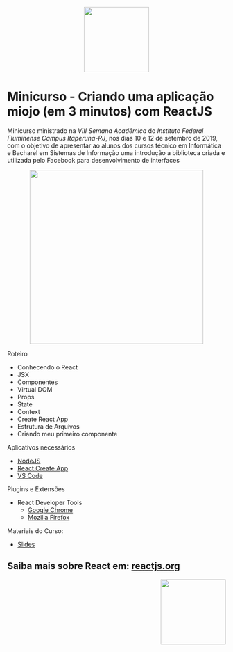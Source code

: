 <p align="center"><img src="https://user-images.githubusercontent.com/10419679/64785130-121da000-d542-11e9-9842-b102cadf6974.png" heigth="150" width="150"/></p>
<h1>Minicurso - Criando uma aplicação miojo (em 3 minutos) com ReactJS</h1>
<p>Minicurso ministrado na <em> VIII Semana Acadêmica </em> do <em>Instituto Federal Fluminense Campus Itaperuna-RJ</em>, nos dias 10 e 12 de setembro de 2019, com o objetivo de apresentar ao alunos dos cursos técnico em Informática e Bacharel em Sistemas de Informação uma introdução a biblioteca criada e utilizada pelo Facebook para desenvolvimento de interfaces</p>

<p align="center"><img src="https://user-images.githubusercontent.com/10419679/64832585-ebe31900-d5b0-11e9-90a1-061c4ae52bc8.PNG" heigth=400" width="400" ></p>

Roteiro 
- Conhecendo o React
- JSX
- Componentes
- Virtual DOM
- Props
- State
- Context
- Create React App
- Estrutura de Arquivos
- Criando meu primeiro componente

Aplicativos necessários 
- <a href="https://nodejs.org/en/">NodeJS</a>
- <a href="https://github.com/facebook/create-react-app">React Create App</a>
- <a href="https://code.visualstudio.com/">VS Code</a>

Plugins e Extensões
  - React Developer Tools
    - <a href="https://chrome.google.com/webstore/detail/react-developer-tools/fmkadmapgofadopljbjfkapdkoienihi">Google Chrome</a>
    - <a href="https://addons.mozilla.org/pt-BR/firefox/addon/react-devtools/">Mozilla Firefox</a>


Materiais do Curso:

- <a href="https://docs.google.com/presentation/d/1ZHErTI4V5wYgzkRGvjKcsrbEk-vIXuMi6JrdQ3Uxm74/edit?usp=sharing
">Slides</a>
<h2> Saiba mais sobre React em: <a href="https://reactjs.org/">reactjs.org</a> </h2>

<p align="right"><img src="https://user-images.githubusercontent.com/10419679/64784596-d6360b00-d540-11e9-8f80-8fac4d06ea40.png" height="150" width="150"/></p>
